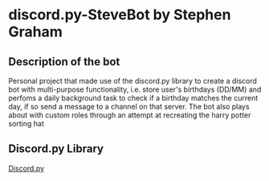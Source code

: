 # discord.py-SteveBot by Stephen Graham



## Description of the bot

Personal project that made use of the discord.py library to create a discord bot with multi-purpose functionality, i.e. store user's birthdays (DD/MM) and perfoms a daily background task to check if a birthday matches the current day, if so send a message to a channel on that server. The bot also plays about with custom roles through an attempt at recreating the harry potter sorting hat



## Discord.py Library

[Discord.py](https://discordpy.readthedocs.io/en/latest/)
